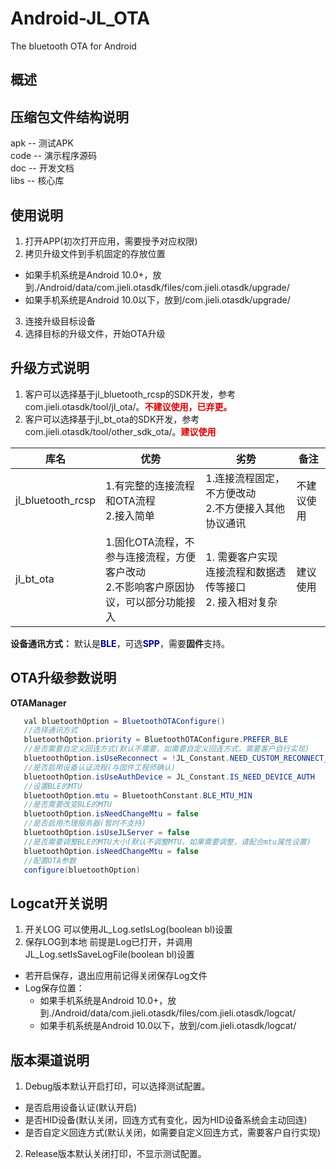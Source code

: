 # Android-JL_OTA
The bluetooth OTA for Android

概述
------------
 ## 压缩包文件结构说明
  apk -- 测试APK<br>
  code -- 演示程序源码<br>
  doc -- 开发文档<br>
  libs -- 核心库<br>
  
  
## 使用说明
1. 打开APP(初次打开应用，需要授予对应权限)
2. 拷贝升级文件到手机固定的存放位置<br>
  * 如果手机系统是Android 10.0+，放到./Android/data/com.jieli.otasdk/files/com.jieli.otasdk/upgrade/<br>
  * 如果手机系统是Android 10.0以下，放到/com.jieli.otasdk/upgrade/
3. 连接升级目标设备
4. 选择目标的升级文件，开始OTA升级

## 升级方式说明
1. 客户可以选择基于jl_bluetooth_rcsp的SDK开发，参考com.jieli.otasdk/tool/jl_ota/。<strong style="color:#D80000">不建议使用，已弃更。</strong>
2. 客户可以选择基于jl_bt_ota的SDK开发，参考com.jieli.otasdk/tool/other_sdk_ota/。<strong style="color:#D80000">建议使用</strong>


| 库名 | 优势  | 劣势 | 备注 |
| --- | --- | --- | --- |
| jl_bluetooth_rcsp | 1.有完整的连接流程和OTA流程<br>2.接入简单  | 1.连接流程固定，不方便改动 <br>2.不方便接入其他协议通讯 | 不建议使用 |
| jl_bt_ota | 1.固化OTA流程，不参与连接流程，方便客户改动<br> 2.不影响客户原因协议，可以部分功能接入 | 1. 需要客户实现连接流程和数据透传等接口 <br> 2. 接入相对复杂 | 建议使用 |


**设备通讯方式：** 默认是<strong style="color:#00008D">BLE</strong>，可选<strong style="color:#00008D">SPP</strong>，需要**固件**支持。

## OTA升级参数说明

**OTAManager**
```java
   val bluetoothOption = BluetoothOTAConfigure()
   //选择通讯方式
   bluetoothOption.priority = BluetoothOTAConfigure.PREFER_BLE
   //是否需要自定义回连方式(默认不需要，如需要自定义回连方式，需要客户自行实现)
   bluetoothOption.isUseReconnect = !JL_Constant.NEED_CUSTOM_RECONNECT_WAY
   //是否启用设备认证流程(与固件工程师确认)
   bluetoothOption.isUseAuthDevice = JL_Constant.IS_NEED_DEVICE_AUTH
   //设置BLE的MTU
   bluetoothOption.mtu = BluetoothConstant.BLE_MTU_MIN
   //是否需要改变BLE的MTU
   bluetoothOption.isNeedChangeMtu = false
   //是否启用杰理服务器(暂时不支持)
   bluetoothOption.isUseJLServer = false
   //是否需要调整BLE的MTU大小(默认不调整MTU，如果需要调整，请配合mtu属性设置)
   bluetoothOption.isNeedChangeMtu = false
   //配置OTA参数
   configure(bluetoothOption)
```

## Logcat开关说明

1. 开关LOG 可以使用JL_Log.setIsLog(boolean bl)设置
2. 保存LOG到本地 前提是Log已打开，并调用JL_Log.setIsSaveLogFile(boolean bl)设置
  * 若开启保存，退出应用前记得关闭保存Log文件
  * Log保存位置：
    * 如果手机系统是Android 10.0+，放到./Android/data/com.jieli.otasdk/files/com.jieli.otasdk/logcat/
    * 如果手机系统是Android 10.0以下，放到/com.jieli.otasdk/logcat/
    
## 版本渠道说明

1. Debug版本默认开启打印，可以选择测试配置。
  * 是否启用设备认证(默认开启)
  * 是否HID设备(默认关闭，回连方式有变化，因为HID设备系统会主动回连)
  *  是否自定义回连方式(默认关闭，如需要自定义回连方式，需要客户自行实现)
2. Release版本默认关闭打印，不显示测试配置。
